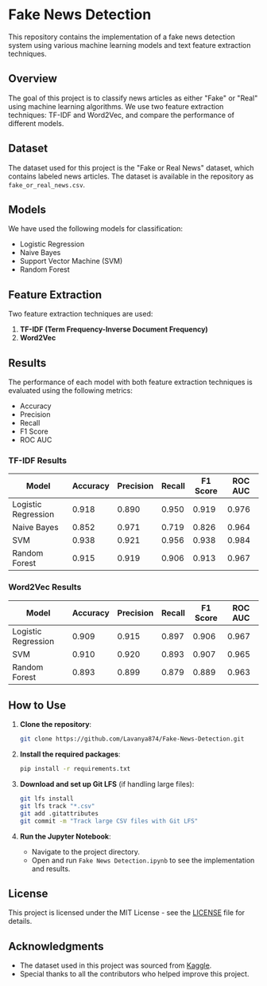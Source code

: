 # Fake News Detection

This repository contains the implementation of a fake news detection system using various machine learning models and text feature extraction techniques.

## Overview

The goal of this project is to classify news articles as either "Fake" or "Real" using machine learning algorithms. We use two feature extraction techniques: TF-IDF and Word2Vec, and compare the performance of different models.

## Dataset

The dataset used for this project is the "Fake or Real News" dataset, which contains labeled news articles. The dataset is available in the repository as `fake_or_real_news.csv`.

## Models

We have used the following models for classification:
- Logistic Regression
- Naive Bayes
- Support Vector Machine (SVM)
- Random Forest

## Feature Extraction

Two feature extraction techniques are used:
1. **TF-IDF (Term Frequency-Inverse Document Frequency)**
2. **Word2Vec**

## Results

The performance of each model with both feature extraction techniques is evaluated using the following metrics:
- Accuracy
- Precision
- Recall
- F1 Score
- ROC AUC

### TF-IDF Results
| Model               | Accuracy | Precision | Recall  | F1 Score | ROC AUC |
|---------------------|----------|-----------|---------|----------|---------|
| Logistic Regression | 0.918    | 0.890     | 0.950   | 0.919    | 0.976   |
| Naive Bayes         | 0.852    | 0.971     | 0.719   | 0.826    | 0.964   |
| SVM                 | 0.938    | 0.921     | 0.956   | 0.938    | 0.984   |
| Random Forest       | 0.915    | 0.919     | 0.906   | 0.913    | 0.967   |

### Word2Vec Results
| Model               | Accuracy | Precision | Recall  | F1 Score | ROC AUC |
|---------------------|----------|-----------|---------|----------|---------|
| Logistic Regression | 0.909    | 0.915     | 0.897   | 0.906    | 0.967   |
| SVM                 | 0.910    | 0.920     | 0.893   | 0.907    | 0.965   |
| Random Forest       | 0.893    | 0.899     | 0.879   | 0.889    | 0.963   |

## How to Use

1. **Clone the repository**:
    ```sh
    git clone https://github.com/Lavanya874/Fake-News-Detection.git
    ```

2. **Install the required packages**:
    ```sh
    pip install -r requirements.txt
    ```

3. **Download and set up Git LFS** (if handling large files):
    ```sh
    git lfs install
    git lfs track "*.csv"
    git add .gitattributes
    git commit -m "Track large CSV files with Git LFS"
    ```

4. **Run the Jupyter Notebook**:
    - Navigate to the project directory.
    - Open and run `Fake News Detection.ipynb` to see the implementation and results.

## License

This project is licensed under the MIT License - see the [LICENSE](LICENSE) file for details.

## Acknowledgments

- The dataset used in this project was sourced from [Kaggle](https://www.kaggle.com/clmentbisaillon/fake-and-real-news-dataset).
- Special thanks to all the contributors who helped improve this project.
